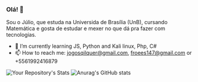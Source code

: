 
### Olá! 👋

Sou o Júlio, que estuda na Universida de Brasília (UnB), cursando Matemática e gosta de estudar e mexer no que dá pra fazer com tecnologias. 


- 🌱 I’m currently learning JS, Python and Kali linux, Php, C#
- 📫 How to reach me: jogosqilquer@gmail.com, froees147@gmail.com or +5561992416879


![Your Repository's Stats](https://github-readme-stats.vercel.app/api/top-langs/?username=Vvendet&theme=blue-green) ![Anurag's GitHub stats](https://github-readme-stats.vercel.app/api?username=Vvendet&show_icons=true&theme=radical)



